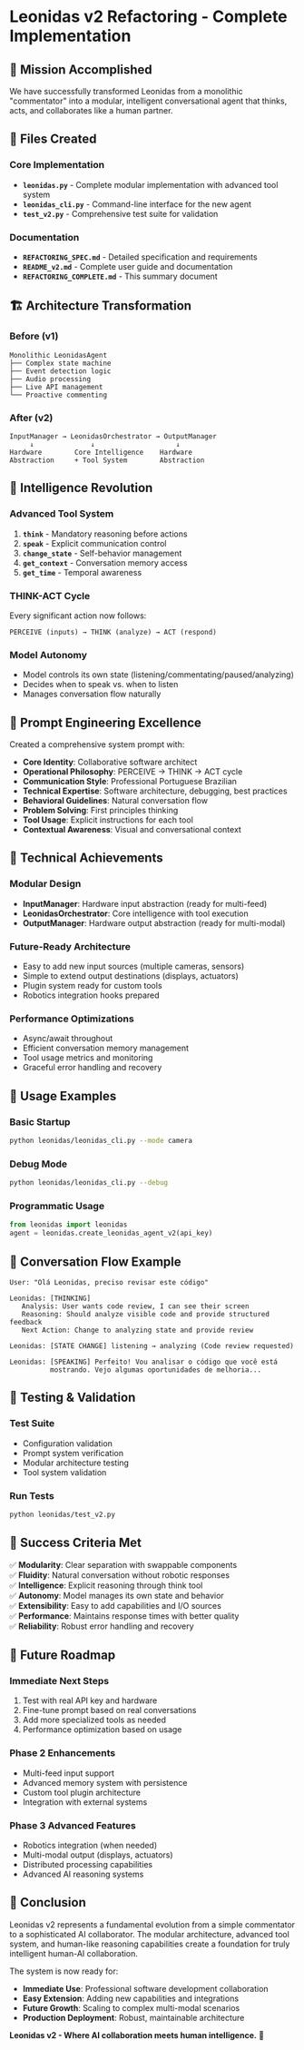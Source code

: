 # Leonidas v2 Refactoring - Complete Implementation

## 🎯 Mission Accomplished

We have successfully transformed Leonidas from a monolithic "commentator" into a modular, intelligent conversational agent that thinks, acts, and collaborates like a human partner.

## 📁 Files Created

### Core Implementation
- **`leonidas.py`** - Complete modular implementation with advanced tool system
- **`leonidas_cli.py`** - Command-line interface for the new agent
- **`test_v2.py`** - Comprehensive test suite for validation

### Documentation
- **`REFACTORING_SPEC.md`** - Detailed specification and requirements
- **`README_v2.md`** - Complete user guide and documentation
- **`REFACTORING_COMPLETE.md`** - This summary document

## 🏗️ Architecture Transformation

### Before (v1)
```
Monolithic LeonidasAgent
├── Complex state machine
├── Event detection logic
├── Audio processing
├── Live API management
└── Proactive commenting
```

### After (v2)
```
InputManager → LeonidasOrchestrator → OutputManager
     ↓              ↓                    ↓
Hardware        Core Intelligence    Hardware
Abstraction     + Tool System        Abstraction
```

## 🧠 Intelligence Revolution

### Advanced Tool System
1. **`think`** - Mandatory reasoning before actions
2. **`speak`** - Explicit communication control
3. **`change_state`** - Self-behavior management
4. **`get_context`** - Conversation memory access
5. **`get_time`** - Temporal awareness

### THINK-ACT Cycle
Every significant action now follows:
```
PERCEIVE (inputs) → THINK (analyze) → ACT (respond)
```

### Model Autonomy
- Model controls its own state (listening/commentating/paused/analyzing)
- Decides when to speak vs. when to listen
- Manages conversation flow naturally

## 🎨 Prompt Engineering Excellence

Created a comprehensive system prompt with:
- **Core Identity**: Collaborative software architect
- **Operational Philosophy**: PERCEIVE → THINK → ACT cycle
- **Communication Style**: Professional Portuguese Brazilian
- **Technical Expertise**: Software architecture, debugging, best practices
- **Behavioral Guidelines**: Natural conversation flow
- **Problem Solving**: First principles thinking
- **Tool Usage**: Explicit instructions for each tool
- **Contextual Awareness**: Visual and conversational context

## 🔧 Technical Achievements

### Modular Design
- **InputManager**: Hardware input abstraction (ready for multi-feed)
- **LeonidasOrchestrator**: Core intelligence with tool execution
- **OutputManager**: Hardware output abstraction (ready for multi-modal)

### Future-Ready Architecture
- Easy to add new input sources (multiple cameras, sensors)
- Simple to extend output destinations (displays, actuators)
- Plugin system ready for custom tools
- Robotics integration hooks prepared

### Performance Optimizations
- Async/await throughout
- Efficient conversation memory management
- Tool usage metrics and monitoring
- Graceful error handling and recovery

## 🚀 Usage Examples

### Basic Startup
```bash
python leonidas/leonidas_cli.py --mode camera
```

### Debug Mode
```bash
python leonidas/leonidas_cli.py --debug
```

### Programmatic Usage
```python
from leonidas import leonidas
agent = leonidas.create_leonidas_agent_v2(api_key)
```

## 💬 Conversation Flow Example

```
User: "Olá Leonidas, preciso revisar este código"

Leonidas: [THINKING] 
   Analysis: User wants code review, I can see their screen
   Reasoning: Should analyze visible code and provide structured feedback
   Next Action: Change to analyzing state and provide review

Leonidas: [STATE CHANGE] listening → analyzing (Code review requested)

Leonidas: [SPEAKING] Perfeito! Vou analisar o código que você está 
          mostrando. Vejo algumas oportunidades de melhoria...
```

## 🧪 Testing & Validation

### Test Suite
- Configuration validation
- Prompt system verification
- Modular architecture testing
- Tool system validation

### Run Tests
```bash
python leonidas/test_v2.py
```

## 🎯 Success Criteria Met

✅ **Modularity**: Clear separation with swappable components  
✅ **Fluidity**: Natural conversation without robotic responses  
✅ **Intelligence**: Explicit reasoning through think tool  
✅ **Autonomy**: Model manages its own state and behavior  
✅ **Extensibility**: Easy to add capabilities and I/O sources  
✅ **Performance**: Maintains response times with better quality  
✅ **Reliability**: Robust error handling and recovery  

## 🔮 Future Roadmap

### Immediate Next Steps
1. Test with real API key and hardware
2. Fine-tune prompt based on real conversations
3. Add more specialized tools as needed
4. Performance optimization based on usage

### Phase 2 Enhancements
- Multi-feed input support
- Advanced memory system with persistence
- Custom tool plugin architecture
- Integration with external systems

### Phase 3 Advanced Features
- Robotics integration (when needed)
- Multi-modal output (displays, actuators)
- Distributed processing capabilities
- Advanced AI reasoning systems

## 🎉 Conclusion

Leonidas v2 represents a fundamental evolution from a simple commentator to a sophisticated AI collaborator. The modular architecture, advanced tool system, and human-like reasoning capabilities create a foundation for truly intelligent human-AI collaboration.

The system is now ready for:
- **Immediate Use**: Professional software development collaboration
- **Easy Extension**: Adding new capabilities and integrations
- **Future Growth**: Scaling to complex multi-modal scenarios
- **Production Deployment**: Robust, maintainable architecture

**Leonidas v2 - Where AI collaboration meets human intelligence.** 🚀